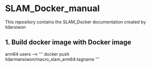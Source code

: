 # SLAM_Docker_manual
This repository contains the SLAM_Docker documentation created by lidarsiwon

## 1. Build docker image with Docker image

arm64 users --> ''' docker push lidarmansiwon/macro_slam_arm64:tagname '''
